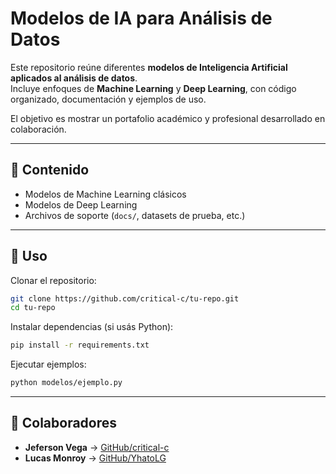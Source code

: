 # Modelos de IA para Análisis de Datos

Este repositorio reúne diferentes **modelos de Inteligencia Artificial aplicados al análisis de datos**.  
Incluye enfoques de **Machine Learning** y **Deep Learning**, con código organizado, documentación y ejemplos de uso.  

El objetivo es mostrar un portafolio académico y profesional desarrollado en colaboración.  

---

## 📂 Contenido
- Modelos de Machine Learning clásicos
- Modelos de Deep Learning
- Archivos de soporte (`docs/`, datasets de prueba, etc.)

---

## 🚀 Uso
Clonar el repositorio:
```bash
git clone https://github.com/critical-c/tu-repo.git
cd tu-repo
```

Instalar dependencias (si usás Python):
```bash
pip install -r requirements.txt
```

Ejecutar ejemplos:
```bash
python modelos/ejemplo.py
```

---

## 👥 Colaboradores
- **Jeferson Vega** → [GitHub/critical-c](https://github.com/critical-c)  
- **Lucas Monroy** → [GitHub/YhatoLG](https://github.com/YhatoLG)  
